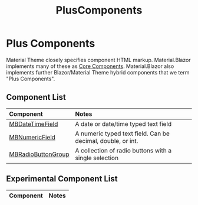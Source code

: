 ﻿---
uid: A.PlusComponents
title: PlusComponents
---
# Plus Components

Material Theme closely specifies component HTML markup. Material.Blazor implements many of these as [Core Components](xref:A.CoreComponents). Material.Blazor also 
implements further Blazor/Material Theme hybrid components that we term "Plus Components".

## Component List

| Component | Notes |
| :-------- | :---- |
| [MBDateTimeField](xref:C.MBDateTimeField) | A date or date/time typed text field |
| [MBNumericField](xref:C.MBNumericField) | A numeric typed text field. Can be decimal, double, or int. |
| [MBRadioButtonGroup](xref:C.MBRadioButtonGroup) | A collection of radio buttons with a single selection |

## Experimental Component List

| Component | Notes |
| :-------- | :---- |


